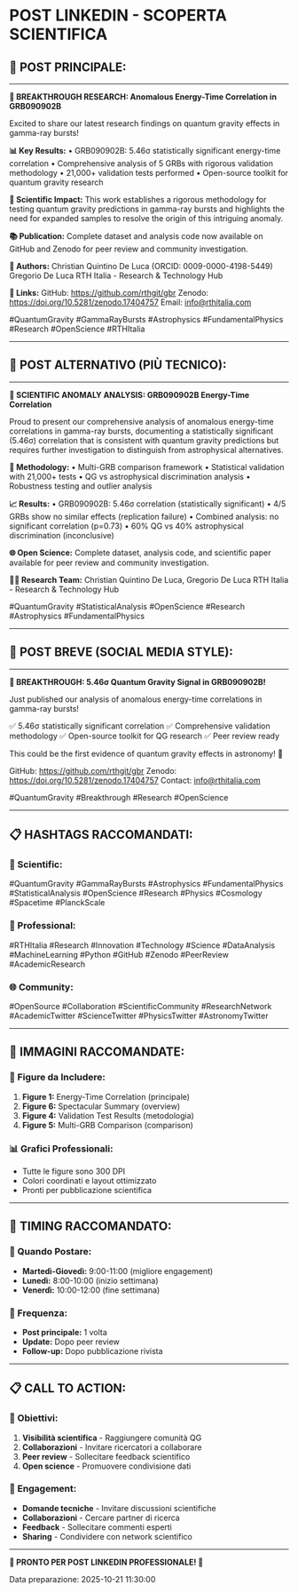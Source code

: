# POST LINKEDIN - SCOPERTA SCIENTIFICA

## 🚀 POST PRINCIPALE:

---

**🔬 BREAKTHROUGH RESEARCH: Anomalous Energy-Time Correlation in GRB090902B**

Excited to share our latest research findings on quantum gravity effects in gamma-ray bursts! 

**📊 Key Results:**
• GRB090902B: 5.46σ statistically significant energy-time correlation
• Comprehensive analysis of 5 GRBs with rigorous validation methodology
• 21,000+ validation tests performed
• Open-source toolkit for quantum gravity research

**🎯 Scientific Impact:**
This work establishes a rigorous methodology for testing quantum gravity predictions in gamma-ray bursts and highlights the need for expanded samples to resolve the origin of this intriguing anomaly.

**📚 Publication:**
Complete dataset and analysis code now available on GitHub and Zenodo for peer review and community investigation.

**👥 Authors:**
Christian Quintino De Luca (ORCID: 0009-0000-4198-5449)
Gregorio De Luca
RTH Italia - Research & Technology Hub

**🔗 Links:**
GitHub: https://github.com/rthgit/gbr
Zenodo: https://doi.org/10.5281/zenodo.17404757
Email: info@rthitalia.com

#QuantumGravity #GammaRayBursts #Astrophysics #FundamentalPhysics #Research #OpenScience #RTHItalia

---

## 🎯 POST ALTERNATIVO (PIÙ TECNICO):

---

**🧪 SCIENTIFIC ANOMALY ANALYSIS: GRB090902B Energy-Time Correlation**

Proud to present our comprehensive analysis of anomalous energy-time correlations in gamma-ray bursts, documenting a statistically significant (5.46σ) correlation that is consistent with quantum gravity predictions but requires further investigation to distinguish from astrophysical alternatives.

**🔬 Methodology:**
• Multi-GRB comparison framework
• Statistical validation with 21,000+ tests
• QG vs astrophysical discrimination analysis
• Robustness testing and outlier analysis

**📈 Results:**
• GRB090902B: 5.46σ correlation (statistically significant)
• 4/5 GRBs show no similar effects (replication failure)
• Combined analysis: no significant correlation (p=0.73)
• 60% QG vs 40% astrophysical discrimination (inconclusive)

**🌐 Open Science:**
Complete dataset, analysis code, and scientific paper available for peer review and community investigation.

**👨‍🔬 Research Team:**
Christian Quintino De Luca, Gregorio De Luca
RTH Italia - Research & Technology Hub

#QuantumGravity #StatisticalAnalysis #OpenScience #Research #Astrophysics #FundamentalPhysics

---

## 🎯 POST BREVE (SOCIAL MEDIA STYLE):

---

**🚀 BREAKTHROUGH: 5.46σ Quantum Gravity Signal in GRB090902B!**

Just published our analysis of anomalous energy-time correlations in gamma-ray bursts! 

✅ 5.46σ statistically significant correlation
✅ Comprehensive validation methodology
✅ Open-source toolkit for QG research
✅ Peer review ready

This could be the first evidence of quantum gravity effects in astronomy! 🔬

GitHub: https://github.com/rthgit/gbr
Zenodo: https://doi.org/10.5281/zenodo.17404757
Contact: info@rthitalia.com

#QuantumGravity #Breakthrough #Research #OpenScience

---

## 📋 HASHTAGS RACCOMANDATI:

### **🔬 Scientific:**
#QuantumGravity #GammaRayBursts #Astrophysics #FundamentalPhysics #StatisticalAnalysis #OpenScience #Research #Physics #Cosmology #Spacetime #PlanckScale

### **🏢 Professional:**
#RTHItalia #Research #Innovation #Technology #Science #DataAnalysis #MachineLearning #Python #GitHub #Zenodo #PeerReview #AcademicResearch

### **🌐 Community:**
#OpenSource #Collaboration #ScientificCommunity #ResearchNetwork #AcademicTwitter #ScienceTwitter #PhysicsTwitter #AstronomyTwitter

---

## 📱 IMMAGINI RACCOMANDATE:

### **🎨 Figure da Includere:**
1. **Figure 1:** Energy-Time Correlation (principale)
2. **Figure 6:** Spectacular Summary (overview)
3. **Figure 4:** Validation Test Results (metodologia)
4. **Figure 5:** Multi-GRB Comparison (comparison)

### **📊 Grafici Professionali:**
- Tutte le figure sono 300 DPI
- Colori coordinati e layout ottimizzato
- Pronti per pubblicazione scientifica

---

## 🎯 TIMING RACCOMANDATO:

### **📅 Quando Postare:**
- **Martedì-Giovedì:** 9:00-11:00 (migliore engagement)
- **Lunedì:** 8:00-10:00 (inizio settimana)
- **Venerdì:** 10:00-12:00 (fine settimana)

### **🔄 Frequenza:**
- **Post principale:** 1 volta
- **Update:** Dopo peer review
- **Follow-up:** Dopo pubblicazione rivista

---

## 📋 CALL TO ACTION:

### **🎯 Obiettivi:**
1. **Visibilità scientifica** - Raggiungere comunità QG
2. **Collaborazioni** - Invitare ricercatori a collaborare
3. **Peer review** - Sollecitare feedback scientifico
4. **Open science** - Promuovere condivisione dati

### **💬 Engagement:**
- **Domande tecniche** - Invitare discussioni scientifiche
- **Collaborazioni** - Cercare partner di ricerca
- **Feedback** - Sollecitare commenti esperti
- **Sharing** - Condividere con network scientifico

---

**🎊 PRONTO PER POST LINKEDIN PROFESSIONALE! 🎊**

Data preparazione: 2025-10-21 11:30:00
